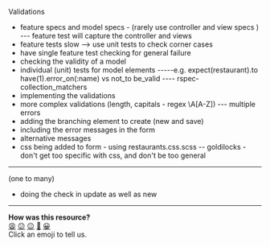 Validations

* feature specs and model specs - (rarely use controller and view specs )
--- feature test will capture the controller and views
* feature tests slow --> use unit tests to check corner cases
* have single feature test checking for general failure
* checking the validity of a model
* individual (unit) tests for model elements 
-----e.g. expect(restaurant).to have(1).error_on(:name) vs not_to be_valid
---- rspec-collection_matchers
* implementing the validations
* more complex validations (length, capitals - regex \A[A-Z])
--- multiple errors
* adding the branching element to create (new and save)
* including the error messages in the form
* alternative messages
* css being added to form - using restaurants.css.scss
-- goldilocks - don't get too specific with css, and don't be too general



--------
(one to many)

* doing the check in update as well as new

<!-- BEGIN GENERATED SECTION DO NOT EDIT -->

---

**How was this resource?**  
[😫](https://airtable.com/shrUJ3t7KLMqVRFKR?prefill_Repository=course&prefill_File=walkthroughs/validations.md&prefill_Sentiment=😫) [😕](https://airtable.com/shrUJ3t7KLMqVRFKR?prefill_Repository=course&prefill_File=walkthroughs/validations.md&prefill_Sentiment=😕) [😐](https://airtable.com/shrUJ3t7KLMqVRFKR?prefill_Repository=course&prefill_File=walkthroughs/validations.md&prefill_Sentiment=😐) [🙂](https://airtable.com/shrUJ3t7KLMqVRFKR?prefill_Repository=course&prefill_File=walkthroughs/validations.md&prefill_Sentiment=🙂) [😀](https://airtable.com/shrUJ3t7KLMqVRFKR?prefill_Repository=course&prefill_File=walkthroughs/validations.md&prefill_Sentiment=😀)  
Click an emoji to tell us.

<!-- END GENERATED SECTION DO NOT EDIT -->
